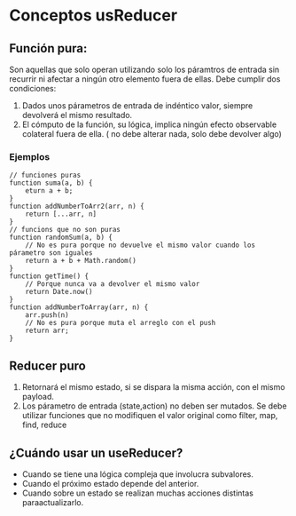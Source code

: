 # Conceptos usReducer

## Función pura:

Son aquellas que solo operan utilizando solo los páramtros de entrada
sin recurrir ni afectar a ningún otro elemento fuera de ellas.
Debe cumplir dos condiciones:

1. Dados unos párametros de entrada de indéntico valor, siempre devolverá el mismo resultado.
2. El cómputo de la función, su lógica, implica ningún efecto observable colateral fuera de ella. ( no debe alterar nada, solo debe devolver algo)

### Ejemplos

```
// funciones puras
function suma(a, b) {
    eturn a + b;
}
function addNumberToArr2(arr, n) {
    return [...arr, n]
}
// funcions que no son puras
function randomSum(a, b) {
    // No es pura porque no devuelve el mismo valor cuando los párametro son iguales
    return a + b + Math.random()
}
function getTime() {
    // Porque nunca va a devolver el mismo valor
    return Date.now()
}
function addNumberToArray(arr, n) {
    arr.push(n)
    // No es pura porque muta el arreglo con el push
    return arr;
}
```

## Reducer puro

1. Retornará el mismo estado, si se dispara la misma acción, con el mismo payload.
2. Los párametro de entrada (state,action) no deben ser mutados. Se debe utilizar funciones que no modifiquen el valor original como filter, map, find, reduce

## ¿Cuándo usar un useReducer?

- Cuando se tiene una lógica compleja que involucra subvalores.
- Cuando el próximo estado depende del anterior.
- Cuando sobre un estado se realizan muchas acciones distintas paraactualizarlo.
